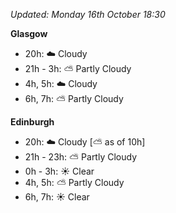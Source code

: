 *Updated: Monday 16th October 18:30*

**Glasgow**

* 20h: :cloud: Cloudy
* 21h - 3h: :partly_sunny: Partly Cloudy
* 4h, 5h: :cloud: Cloudy
* 6h, 7h: :partly_sunny: Partly Cloudy

**Edinburgh**

* 20h: :cloud: Cloudy [:partly_sunny: as of 10h]
* 21h - 23h: :partly_sunny: Partly Cloudy
* 0h - 3h: :sunny: Clear
* 4h, 5h: :partly_sunny: Partly Cloudy
* 6h, 7h: :sunny: Clear

